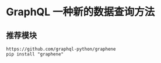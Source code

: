 # GraphQL 一种新的数据查询方法
## 推荐模块
```
https://github.com/graphql-python/graphene
pip install "graphene"
```
